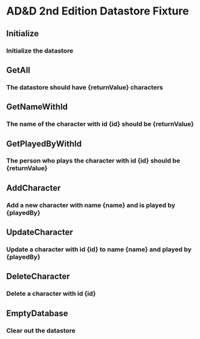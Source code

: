 # AD&D 2nd Edition Datastore Fixture

## Initialize
### Initialize the datastore

## GetAll
### The datastore should have {returnValue} characters

## GetNameWithId
### The name of the character with id {id} should be {returnValue}

## GetPlayedByWithId
### The person who plays the character with id {id} should be {returnValue}

## AddCharacter
### Add a new character with name {name} and is played by {playedBy}

## UpdateCharacter
### Update a character with id {id} to name {name} and played by {playedBy}

## DeleteCharacter
### Delete a character with id {id}

## EmptyDatabase
### Clear out the datastore